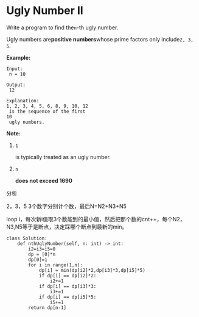 # Ugly Number II

Write a program to find the`n`-th ugly number.

Ugly numbers are**positive numbers**whose prime factors only include`2, 3, 5`.

**Example:**

```text
Input:
 n = 10

Output:
 12

Explanation: 
1, 2, 3, 4, 5, 6, 8, 9, 10, 12
 is the sequence of the first 
10
 ugly numbers.
```

**Note:**

1. `1`

   is typically treated as an ugly number.

2. `n`

   **does not exceed 1690**

分析

2，3，5 3个数字分别计个数，最后N=N2+N3+N5

loop i，每次新i值取3个数能到的最小值，然后把那个数的cnt++，每个N2，N3,N5等于是断点，决定踩哪个断点到最新的min。

```text
class Solution:
    def nthUglyNumber(self, n: int) -> int:
        i2=i3=i5=0
        dp = [0]*n
        dp[0]=1
        for i in range(1,n):
            dp[i] = min(dp[i2]*2,dp[i3]*3,dp[i5]*5)
            if dp[i] == dp[i2]*2:
                i2+=1
            if dp[i] == dp[i3]*3:
                i3+=1
            if dp[i] == dp[i5]*5:
                i5+=1
        return dp[n-1]
```

